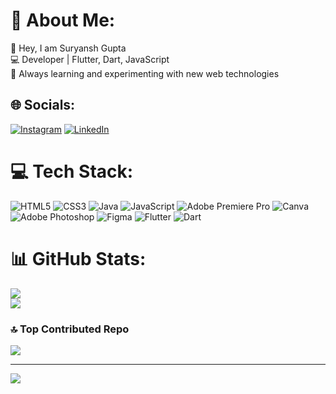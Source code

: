 # 💫 About Me:
👋 Hey, I am Suryansh Gupta   <br>💻 Developer | Flutter, Dart, JavaScript  <br>🚀 Always learning and experimenting with new web technologies  <br>


## 🌐 Socials:
[![Instagram](https://img.shields.io/badge/Instagram-%23E4405F.svg?logo=Instagram&logoColor=white)](https://instagram.com/suryaansh._28) [![LinkedIn](https://img.shields.io/badge/LinkedIn-%230077B5.svg?logo=linkedin&logoColor=white)](https://linkedin.com/in/suryansh-gupta-90027725b)

# 💻 Tech Stack:
![HTML5](https://img.shields.io/badge/html5-%23E34F26.svg?style=for-the-badge&logo=html5&logoColor=white) 
![CSS3](https://img.shields.io/badge/css3-%231572B6.svg?style=for-the-badge&logo=css3&logoColor=white) 
![Java](https://img.shields.io/badge/java-%23ED8B00.svg?style=for-the-badge&logo=openjdk&logoColor=white) 
![JavaScript](https://img.shields.io/badge/javascript-%23323330.svg?style=for-the-badge&logo=javascript&logoColor=%23F7DF1E) 
![Adobe Premiere Pro](https://img.shields.io/badge/Adobe%20Premiere%20Pro-9999FF.svg?style=for-the-badge&logo=Adobe%20Premiere%20Pro&logoColor=white) 
![Canva](https://img.shields.io/badge/Canva-%2300C4CC.svg?style=for-the-badge&logo=Canva&logoColor=white) 
![Adobe Photoshop](https://img.shields.io/badge/adobe%20photoshop-%2331A8FF.svg?style=for-the-badge&logo=adobe%20photoshop&logoColor=white) 
![Figma](https://img.shields.io/badge/figma-%23F24E1E.svg?style=for-the-badge&logo=figma&logoColor=white) 
![Flutter](https://img.shields.io/badge/Flutter-%2302569B.svg?style=for-the-badge&logo=Flutter&logoColor=white) 
![Dart](https://img.shields.io/badge/Dart-%230175C2.svg?style=for-the-badge&logo=Dart&logoColor=white)

# 📊 GitHub Stats:
![](https://github-readme-streak-stats.herokuapp.com/?user=Suryansh160&theme=dark&hide_border=false)<br/>
![](https://github-readme-stats.vercel.app/api/top-langs/?username=Suryansh160&theme=dark&hide_border=false&include_all_commits=false&count_private=false&layout=compact)

### 🔝 Top Contributed Repo
![](https://github-contributor-stats.vercel.app/api?username=Suryansh160&limit=5&theme=dark&combine_all_yearly_contributions=true)

---
[![](https://visitcount.itsvg.in/api?id=Suryansh160&icon=0&color=0)](https://visitcount.itsvg.in)

<!-- Proudly created with GPRM ( https://gprm.itsvg.in ) -->
